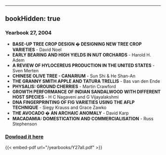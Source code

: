 
---
bookHidden: true 
---
### Yearbook 27, 2004


-   **BASE-UP TREE CROP DESIGN � DESIGNING NEW TREE CROP VARIETIES** -
    David Noel
-   **EARLY BEARING AND HIGH YIELDS IN NUT ORCHARDS** - Harold H. Adem
-   **A REVIEW OF HYLOCEREUS PRODUCTION IN THE UNITED STATES** - Sven
    Merten
-   **CHINESE OLIVE TREE - CANARIUM** - Sun Shi & He Shan-An
-   **THE GRANNY SMITH APPLE AND TATURA TRELLIS** - Bas van den Ende
-   **PHYSALIS: GROUND CHERRIES** - Martin Crawford
-   **GROWTH PERFORMANCE OF INDIAN SANDALWOOD WITH DIFFERENT HOST
    SPECIES** - H C Nagaveni and G Vijayalakshmi
-   **DNA FINGERPRINTING OF FIG VARIETIES USING THE AFLP TECHNIQUE** -
    Siegy Krauss and Grace Zawko
-   **THE AVOCADO � AN ARCHAIC ANOMALY** - David Karp
-   **MACADAMIA: DOMESTICATION AND COMMERCIALISATION** - Russ Stephenson
 
### [Dowload it here](/yearbooks/Y27all.pdf)
 
{{< embed-pdf url="/yearbooks/Y27all.pdf" >}}

